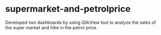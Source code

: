 # supermarket-and-petrolprice
Developed two dashboards by using QlikView tool to analyze the sales of the super market and hike in the petrol price.
